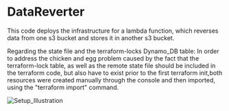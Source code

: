 # DataReverter
This code deploys the infrastructure for a lambda function, which reverses data from one s3 bucket and stores it in another s3 bucket.

Regarding the state file and the terraform-locks Dynamo_DB table: In order to address the chicken and egg problem caused by the fact that the terraform-lock table, as well as the remote state file should be included in the terraform code, but also have to exist prior to the first terraform init,both resources were created manually through the console and then imported, using the "terraform import" command. 

![Setup_Illustration](https://user-images.githubusercontent.com/50571268/107235910-74275100-6a25-11eb-890d-9c8cfc6158fe.png)
